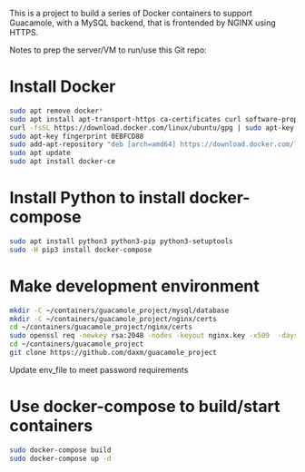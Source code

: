 This is a project to build a series of Docker containers to support Guacamole, with a MySQL backend, that is frontended by NGINX using HTTPS.

Notes to prep the server/VM to run/use this Git repo:
# Install Docker
```bash
sudo apt remove docker*
sudo apt install apt-transport-https ca-certificates curl software-properties-common
curl -fsSL https://download.docker.com/linux/ubuntu/gpg | sudo apt-key add -
sudo apt-key fingerprint 0EBFCD88
sudo add-apt-repository "deb [arch=amd64] https://download.docker.com/linux/ubuntu $(lsb_release -cs) stable"
sudo apt update
sudo apt install docker-ce
```

# Install Python to install docker-compose
```bash
sudo apt install python3 python3-pip python3-setuptools
sudo -H pip3 install docker-compose
```

# Make development environment
```bash
mkdir -C ~/containers/guacamole_project/mysql/database
mkdir -C ~/containers/guacamole_project/nginx/certs
cd ~/containers/guacamole_project/nginx/certs
sudo openssl req -newkey rsa:2048 -nodes -keyout nginx.key -x509  -days 1024 -out nginx.crt
cd ~/containers/guacamole_project
git clone https://github.com/daxm/guacamole_project
```

Update env_file to meet password requirements

# Use docker-compose to build/start containers
```bash
sudo docker-compose build
sudo docker-compose up -d
```
